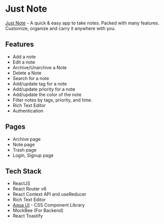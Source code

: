 # Just Note
[Just Note](https://note-app-arjunjunna.vercel.app/) - A quick & easy app to take notes. Packed with many features. Customize, organize and carry it anywhere with you.

## Features
- Add a note
- Edit a note
- Archive/Unarchive a Note
- Delete a Note
- Search for a note
- Add/update tag for a note
- Add/update priority for a note
- Add/update the color of the note
- Filter notes by tags, priority, and time.
- Rich Text Editor
- Authentication

## Pages
- Archive page
- Note page
- Trash page
- Login, Signup page

## Tech Stack
- ReactJS
- React Router v6
- React Context API and useReducer
- Rich Text Editor
- [Aqua UI](https://its-aqua-ui.netlify.app/) - CSS Component Library
- MockBee (For Backend)
- React Toastify

